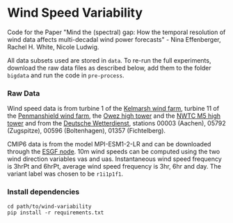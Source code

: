 # Wind Speed Variability

Code for the Paper "Mind the (spectral) gap: How the temporal resolution of wind data affects multi-decadal wind power forecasts" - Nina Effenberger, Rachel H. White, Nicole Ludwig.

All data subsets used are stored in `data`. To re-run the full experiments, download the raw data files as described below, add them to the folder `bigdata` and run the code in `pre-process`.

### Raw Data 
Wind speed data is from turbine 1 of the [Kelmarsh wind farm](https://zenodo.org/record/5841834), turbine 11 of the [Penmanshield wind farm](https://zenodo.org/record/5946808), the [Owez high tower](https://talltowers.bsc.es/node/4856) and the [NWTC M5 high tower](https://talltowers.bsc.es/node/4846) and from the [Deutsche Wetterdienst](https://opendata.dwd.de/climate_environment/CDC/observations_germany/climate/10_minutes/wind/historical/), stations 00003 (Aachen), 05792 (Zugspitze), 00596 (Boltenhagen), 01357 (Fichtelberg).

CMIP6 data is from the model MPI-ESM1-2-LR and can be downloaded through the [ESGF node](https://esgf-node.llnl.gov/search/cmip6/). 10m wind speeds can be computed using the two wind direction variables vas and uas. Instantaneous wind speed frequency is 3hrPt and 6hrPt, average wind speed frequency is 3hr, 6hr and day. The variant label was chosen to be `r1i1p1f1`. 

### Install dependencies
```shell
cd path/to/wind-variability
pip install -r requirements.txt
```
